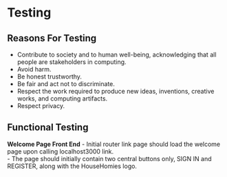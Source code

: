 #
<h1>Testing</h1>
<h2>Reasons For Testing</h2>

-	Contribute to society and to human well-being, acknowledging that all people are stakeholders in computing. 
-	Avoid harm.
-	Be honest trustworthy.
-	Be fair and act not to discriminate.
-	Respect the work required to produce new ideas, inventions, creative works, and computing artifacts.
-	Respect privacy.

<h2>Functional Testing</h2>
<b>Welcome Page Front End</b>
 - Initial router link page should load the welcome page upon calling localhost3000 link.<br>
 - The page should initially contain two central buttons only, SIGN IN and REGISTER, along with the HouseHomies logo.<br>



